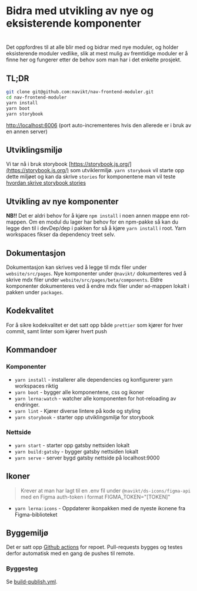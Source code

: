 # Bidra med utvikling av nye og eksisterende komponenter

#

Det oppfordres til at alle blir med og bidrar med nye moduler, og holder eksisterende moduler vedlike,
slik at mest mulig av fremtidige moduler er å finne her og fungerer etter de behov som man har i det enkelte prosjekt.

## TL;DR

```sh
git clone git@github.com:navikt/nav-frontend-moduler.git
cd nav-frontend-moduler
yarn install
yarn boot
yarn storybook
```

[http://localhost:6006](http://localhost:6006) (port auto-incrementeres hvis den allerede er i bruk av en annen server)

## Utviklingsmiljø

Vi tar nå i bruk storybook [https://storybook.js.org/](https://storybook.js.org/) som utviklermiljø.
`yarn storybook` vil starte opp dette miljøet og kan da skrive `stories` for komponentene man vil teste [hvordan skrive storybook stories](https://storybook.js.org/docs/react/writing-stories/introduction)

## Utvikling av nye komponenter

**NB!!** Det er aldri behov for å kjøre `npm install` i noen annen mappe enn rot-mappen.
Om en modul du lager har behov for en npm-pakke så kan du legge den til i devDep/dep i pakken for så å kjøre `yarn install` i root. Yarn workspaces fikser da dependency treet selv.


## Dokumentasjon

Dokumentasjon kan skrives ved å legge til mdx filer under `website/src/pages`. Nye komponenter under `@navikt/` dokumenteres ved å skrive mdx filer under `website/src/pages/beta/components`. Eldre komponenter dokumenteres ved å endre mdx filer under `md`-mappen lokalt i pakken under `packages`.

## Kodekvalitet

For å sikre kodekvalitet er det satt opp både `prettier` som kjører for hver commit, samt linter som kjører hvert push

## Kommandoer

### Komponenter

- `yarn install` - installerer alle dependencies og konfigurerer yarn workspaces riktig
- `yarn boot` - bygger alle komponentene, css og ikoner
- `yarn lerna:watch` - watcher alle komponenten for hot-reloading av endringer.
- `yarn lint` - Kjører diverse lintere på kode og styling
- `yarn storybook` - starter opp utviklingsmiljø for storybook

### Nettside

- `yarn start` - starter opp gatsby nettsiden lokalt
- `yarn build:gatsby` - bygger gatsby nettsiden lokalt
- `yarn serve` - server bygd gatsby nettside på localhost:9000

## Ikoner

> Krever at man har lagt til en .env fil under `@navikt/ds-icons/figma-api` med en Figma auth-token i format FIGMA_TOKEN="[TOKEN]"
- `yarn lerna:icons` - Oppdaterer ikonpakken med de nyeste ikonene fra Figma-biblioteket

## Byggemiljø

Det er satt opp [Github actions](https://github.com/navikt/nav-frontend-moduler/actions) for repoet.
Pull-requests bygges og testes derfor automatisk med en gang de pushes til remote.

### Byggesteg

Se [build-publish.yml](https://github.com/navikt/nav-frontend-moduler/blob/master/.github/workflows/build-publish.yml).
